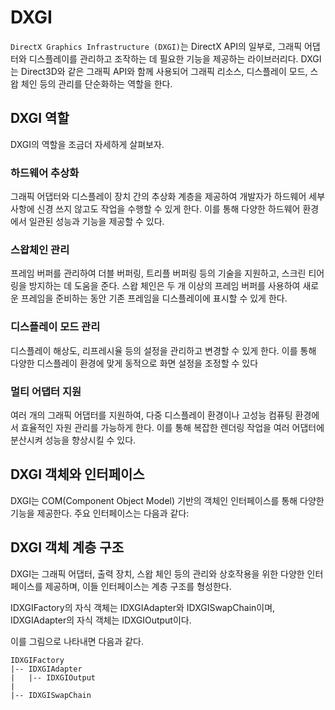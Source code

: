 # DXGI
`DirectX Graphics Infrastructure (DXGI)`는 DirectX API의 일부로, 그래픽 어댑터와 디스플레이를 관리하고 조작하는 데 필요한 기능을 제공하는 라이브러리다. DXGI는 Direct3D와 같은 그래픽 API와 함께 사용되어 그래픽 리소스, 디스플레이 모드, 스왑 체인 등의 관리를 단순화하는 역할을 한다.

## DXGI 역할
DXGI의 역할을 조금더 자세하게 살펴보자.

### 하드웨어 추상화
그래픽 어댑터와 디스플레이 장치 간의 추상화 계층을 제공하여 개발자가 하드웨어 세부 사항에 신경 쓰지 않고도 작업을 수행할 수 있게 한다. 이를 통해 다양한 하드웨어 환경에서 일관된 성능과 기능을 제공할 수 있다.

### 스왑체인 관리
프레임 버퍼를 관리하여 더블 버퍼링, 트리플 버퍼링 등의 기술을 지원하고, 스크린 티어링을 방지하는 데 도움을 준다. 스왑 체인은 두 개 이상의 프레임 버퍼를 사용하여 새로운 프레임을 준비하는 동안 기존 프레임을 디스플레이에 표시할 수 있게 한다.

### 디스플레이 모드 관리
디스플레이 해상도, 리프레시율 등의 설정을 관리하고 변경할 수 있게 한다. 이를 통해 다양한 디스플레이 환경에 맞게 동적으로 화면 설정을 조정할 수 있다

### 멀티 어댑터 지원
여러 개의 그래픽 어댑터를 지원하여, 다중 디스플레이 환경이나 고성능 컴퓨팅 환경에서 효율적인 자원 관리를 가능하게 한다. 이를 통해 복잡한 렌더링 작업을 여러 어댑터에 분산시켜 성능을 향상시킬 수 있다.

## DXGI 객체와 인터페이스
DXGI는 COM(Component Object Model) 기반의 객체인 인터페이스를 통해 다양한 기능을 제공한다. 주요 인터페이스는 다음과 같다:

## DXGI 객체 계층 구조
DXGI는 그래픽 어댑터, 출력 장치, 스왑 체인 등의 관리와 상호작용을 위한 다양한 인터페이스를 제공하며, 이들 인터페이스는 계층 구조를 형성한다.

IDXGIFactory의 자식 객체는 IDXGIAdapter와 IDXGISwapChain이며, IDXGIAdapter의 자식 객체는 IDXGIOutput이다.

이를 그림으로 나타내면 다음과 같다.

```
IDXGIFactory
|-- IDXGIAdapter
|   |-- IDXGIOutput
|
|-- IDXGISwapChain
```
